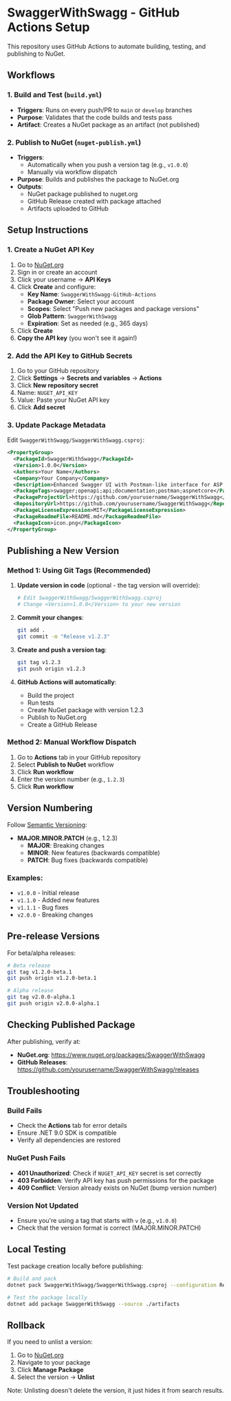 # SwaggerWithSwagg - GitHub Actions Setup

This repository uses GitHub Actions to automate building, testing, and publishing to NuGet.

## Workflows

### 1. Build and Test (`build.yml`)
- **Triggers**: Runs on every push/PR to `main` or `develop` branches
- **Purpose**: Validates that the code builds and tests pass
- **Artifact**: Creates a NuGet package as an artifact (not published)

### 2. Publish to NuGet (`nuget-publish.yml`)
- **Triggers**: 
  - Automatically when you push a version tag (e.g., `v1.0.0`)
  - Manually via workflow dispatch
- **Purpose**: Builds and publishes the package to NuGet.org
- **Outputs**: 
  - NuGet package published to nuget.org
  - GitHub Release created with package attached
  - Artifacts uploaded to GitHub

## Setup Instructions

### 1. Create a NuGet API Key

1. Go to [NuGet.org](https://www.nuget.org/)
2. Sign in or create an account
3. Click your username → **API Keys**
4. Click **Create** and configure:
   - **Key Name**: `SwaggerWithSwagg-GitHub-Actions`
   - **Package Owner**: Select your account
   - **Scopes**: Select "Push new packages and package versions"
   - **Glob Pattern**: `SwaggerWithSwagg`
   - **Expiration**: Set as needed (e.g., 365 days)
5. Click **Create**
6. **Copy the API key** (you won't see it again!)

### 2. Add the API Key to GitHub Secrets

1. Go to your GitHub repository
2. Click **Settings** → **Secrets and variables** → **Actions**
3. Click **New repository secret**
4. Name: `NUGET_API_KEY`
5. Value: Paste your NuGet API key
6. Click **Add secret**

### 3. Update Package Metadata

Edit `SwaggerWithSwagg/SwaggerWithSwagg.csproj`:

```xml
<PropertyGroup>
  <PackageId>SwaggerWithSwagg</PackageId>
  <Version>1.0.0</Version>
  <Authors>Your Name</Authors>
  <Company>Your Company</Company>
  <Description>Enhanced Swagger UI with Postman-like interface for ASP.NET Core</Description>
  <PackageTags>swagger;openapi;api;documentation;postman;aspnetcore</PackageTags>
  <PackageProjectUrl>https://github.com/yourusername/SwaggerWithSwagg</PackageProjectUrl>
  <RepositoryUrl>https://github.com/yourusername/SwaggerWithSwagg</RepositoryUrl>
  <PackageLicenseExpression>MIT</PackageLicenseExpression>
  <PackageReadmeFile>README.md</PackageReadmeFile>
  <PackageIcon>icon.png</PackageIcon>
</PropertyGroup>
```

## Publishing a New Version

### Method 1: Using Git Tags (Recommended)

1. **Update version in code** (optional - the tag version will override):
   ```bash
   # Edit SwaggerWithSwagg/SwaggerWithSwagg.csproj
   # Change <Version>1.0.0</Version> to your new version
   ```

2. **Commit your changes**:
   ```bash
   git add .
   git commit -m "Release v1.2.3"
   ```

3. **Create and push a version tag**:
   ```bash
   git tag v1.2.3
   git push origin v1.2.3
   ```

4. **GitHub Actions will automatically**:
   - Build the project
   - Run tests
   - Create NuGet package with version 1.2.3
   - Publish to NuGet.org
   - Create a GitHub Release

### Method 2: Manual Workflow Dispatch

1. Go to **Actions** tab in your GitHub repository
2. Select **Publish to NuGet** workflow
3. Click **Run workflow**
4. Enter the version number (e.g., `1.2.3`)
5. Click **Run workflow**

## Version Numbering

Follow [Semantic Versioning](https://semver.org/):

- **MAJOR.MINOR.PATCH** (e.g., 1.2.3)
  - **MAJOR**: Breaking changes
  - **MINOR**: New features (backwards compatible)
  - **PATCH**: Bug fixes (backwards compatible)

### Examples:
- `v1.0.0` - Initial release
- `v1.1.0` - Added new features
- `v1.1.1` - Bug fixes
- `v2.0.0` - Breaking changes

## Pre-release Versions

For beta/alpha releases:

```bash
# Beta release
git tag v1.2.0-beta.1
git push origin v1.2.0-beta.1

# Alpha release
git tag v2.0.0-alpha.1
git push origin v2.0.0-alpha.1
```

## Checking Published Package

After publishing, verify at:
- **NuGet.org**: https://www.nuget.org/packages/SwaggerWithSwagg
- **GitHub Releases**: https://github.com/yourusername/SwaggerWithSwagg/releases

## Troubleshooting

### Build Fails
- Check the **Actions** tab for error details
- Ensure .NET 9.0 SDK is compatible
- Verify all dependencies are restored

### NuGet Push Fails
- **401 Unauthorized**: Check if `NUGET_API_KEY` secret is set correctly
- **403 Forbidden**: Verify API key has push permissions for the package
- **409 Conflict**: Version already exists on NuGet (bump version number)

### Version Not Updated
- Ensure you're using a tag that starts with `v` (e.g., `v1.0.0`)
- Check that the version format is correct (MAJOR.MINOR.PATCH)

## Local Testing

Test package creation locally before publishing:

```bash
# Build and pack
dotnet pack SwaggerWithSwagg/SwaggerWithSwagg.csproj --configuration Release --output ./artifacts

# Test the package locally
dotnet add package SwaggerWithSwagg --source ./artifacts
```

## Rollback

If you need to unlist a version:

1. Go to [NuGet.org](https://www.nuget.org/)
2. Navigate to your package
3. Click **Manage Package**
4. Select the version → **Unlist**

Note: Unlisting doesn't delete the version, it just hides it from search results.
